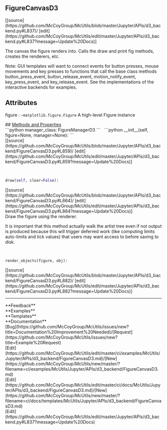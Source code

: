 ## <a id="McUtils.Jupyter.APIs.d3_backend.FigureCanvasD3">FigureCanvasD3</a> 

<div class="docs-source-link" markdown="1">
[[source](https://github.com/McCoyGroup/McUtils/blob/master/Jupyter/APIs/d3_backend.py#L837)/
[edit](https://github.com/McCoyGroup/McUtils/edit/master/Jupyter/APIs/d3_backend.py#L837?message=Update%20Docs)]
</div>

The canvas the figure renders into.  Calls the draw and print fig
methods, creates the renderers, etc.

Note: GUI templates will want to connect events for button presses,
mouse movements and key presses to functions that call the base
class methods button_press_event, button_release_event,
motion_notify_event, key_press_event, and key_release_event.  See the
implementations of the interactive backends for examples.

Attributes
----------
figure : `~matplotlib.figure.Figure`
A high-level Figure instance







<div class="collapsible-section">
 <div class="collapsible-section collapsible-section-header" markdown="1">
## <a class="collapse-link" data-toggle="collapse" href="#methods" markdown="1"> Methods and Properties</a> <a class="float-right" data-toggle="collapse" href="#methods"><i class="fa fa-chevron-down"></i></a>
 </div>
 <div class="collapsible-section collapsible-section-body collapse show" id="methods" markdown="1">
 ```python
manager_class: FigureManagerD3
```
<a id="McUtils.Jupyter.APIs.d3_backend.FigureCanvasD3.__init__" class="docs-object-method">&nbsp;</a> 
```python
__init__(self, figure=None, manager=None): 
```
<div class="docs-source-link" markdown="1">
[[source](https://github.com/McCoyGroup/McUtils/blob/master/Jupyter/APIs/d3_backend/FigureCanvasD3.py#L859)/
[edit](https://github.com/McCoyGroup/McUtils/edit/master/Jupyter/APIs/d3_backend/FigureCanvasD3.py#L859?message=Update%20Docs)]
</div>


<a id="McUtils.Jupyter.APIs.d3_backend.FigureCanvasD3.draw" class="docs-object-method">&nbsp;</a> 
```python
draw(self, clear=False): 
```
<div class="docs-source-link" markdown="1">
[[source](https://github.com/McCoyGroup/McUtils/blob/master/Jupyter/APIs/d3_backend/FigureCanvasD3.py#L864)/
[edit](https://github.com/McCoyGroup/McUtils/edit/master/Jupyter/APIs/d3_backend/FigureCanvasD3.py#L864?message=Update%20Docs)]
</div>
Draw the figure using the renderer.

It is important that this method actually walk the artist tree
even if not output is produced because this will trigger
deferred work (like computing limits auto-limits and tick
values) that users may want access to before saving to disk.


<a id="McUtils.Jupyter.APIs.d3_backend.FigureCanvasD3.render_objects" class="docs-object-method">&nbsp;</a> 
```python
render_objects(figure, obj): 
```
<div class="docs-source-link" markdown="1">
[[source](https://github.com/McCoyGroup/McUtils/blob/master/Jupyter/APIs/d3_backend/FigureCanvasD3.py#L882)/
[edit](https://github.com/McCoyGroup/McUtils/edit/master/Jupyter/APIs/d3_backend/FigureCanvasD3.py#L882?message=Update%20Docs)]
</div>
 </div>
</div>












---


<div markdown="1" class="text-secondary">
<div class="container">
  <div class="row">
   <div class="col" markdown="1">
**Feedback**   
</div>
   <div class="col" markdown="1">
**Examples**   
</div>
   <div class="col" markdown="1">
**Templates**   
</div>
   <div class="col" markdown="1">
**Documentation**   
</div>
   <div class="col" markdown="1">
   
</div>
   <div class="col" markdown="1">
   
</div>
   <div class="col" markdown="1">
   
</div>
</div>
  <div class="row">
   <div class="col" markdown="1">
[Bug](https://github.com/McCoyGroup/McUtils/issues/new?title=Documentation%20Improvement%20Needed)/[Request](https://github.com/McCoyGroup/McUtils/issues/new?title=Example%20Request)   
</div>
   <div class="col" markdown="1">
[Edit](https://github.com/McCoyGroup/McUtils/edit/master/ci/examples/McUtils/Jupyter/APIs/d3_backend/FigureCanvasD3.md)/[New](https://github.com/McCoyGroup/McUtils/new/master/?filename=ci/examples/McUtils/Jupyter/APIs/d3_backend/FigureCanvasD3.md)   
</div>
   <div class="col" markdown="1">
[Edit](https://github.com/McCoyGroup/McUtils/edit/master/ci/docs/McUtils/Jupyter/APIs/d3_backend/FigureCanvasD3.md)/[New](https://github.com/McCoyGroup/McUtils/new/master/?filename=ci/docs/templates/McUtils/Jupyter/APIs/d3_backend/FigureCanvasD3.md)   
</div>
   <div class="col" markdown="1">
[Edit](https://github.com/McCoyGroup/McUtils/edit/master/Jupyter/APIs/d3_backend.py#L837?message=Update%20Docs)   
</div>
   <div class="col" markdown="1">
   
</div>
   <div class="col" markdown="1">
   
</div>
   <div class="col" markdown="1">
   
</div>
</div>
</div>
</div>